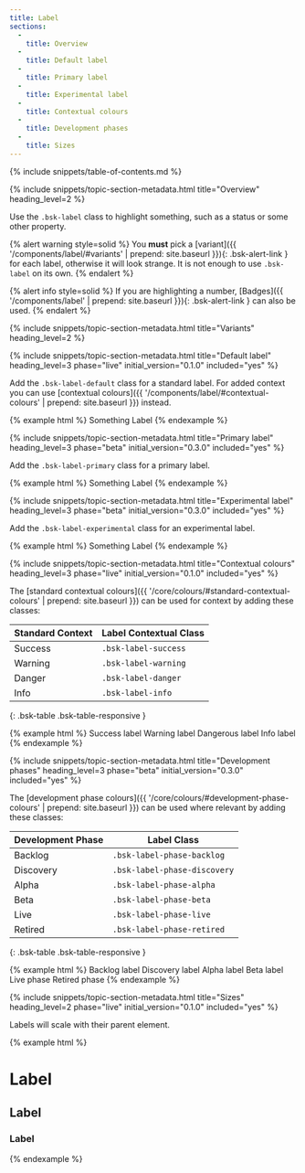```yaml
---
title: Label
sections:
  -
    title: Overview
  -
    title: Default label
  -
    title: Primary label
  -
    title: Experimental label
  -
    title: Contextual colours
  -
    title: Development phases
  -
    title: Sizes
---
```


{% include snippets/table-of-contents.md %}

{% include snippets/topic-section-metadata.html
  title="Overview"
  heading_level=2
%}

Use the `.bsk-label` class to highlight something, such as a status or some other property.

{% alert warning style=solid %}
You **must** pick a [variant]({{ '/components/label/#variants' | prepend: site.baseurl }}){: .bsk-alert-link } for each
label, otherwise it will look strange. It is not enough to use `.bsk-label` on its own.
{% endalert %}

{% alert info style=solid %}
If you are highlighting a number, [Badges]({{ '/components/label' | prepend: site.baseurl }}){: .bsk-alert-link } can
also be used.
{% endalert %}

{% include snippets/topic-section-metadata.html
  title="Variants"
  heading_level=2
%}

{% include snippets/topic-section-metadata.html
  title="Default label"
  heading_level=3
  phase="live"
  initial_version="0.1.0"
  included="yes"
%}

Add the `.bsk-label-default` class for a standard label. For added context you can use
[contextual colours]({{ '/components/label/#contextual-colours' | prepend: site.baseurl }}) instead.

{% example html %}
Something <span class="bsk-label bsk-label-default">Label</span>
{% endexample %}

{% include snippets/topic-section-metadata.html
  title="Primary label"
  heading_level=3
  phase="beta"
  initial_version="0.3.0"
  included="yes"
%}

Add the `.bsk-label-primary` class for a primary label.

{% example html %}
Something <span class="bsk-label bsk-label-primary">Label</span>
{% endexample %}

{% include snippets/topic-section-metadata.html
  title="Experimental label"
  heading_level=3
  phase="beta"
  initial_version="0.3.0"
  included="yes"
%}

Add the `.bsk-label-experimental` class for an experimental label.

{% example html %}
Something <span class="bsk-label bsk-label-experimental">Label</span>
{% endexample %}

{% include snippets/topic-section-metadata.html
  title="Contextual colours"
  heading_level=3
  phase="live"
  initial_version="0.1.0"
  included="yes"
%}

The [standard contextual colours]({{ '/core/colours/#standard-contextual-colours' | prepend: site.baseurl }}) can be
used for context by adding these classes:

| Standard Context | Label Contextual Class  |
| ---------------- | ----------------------- |
| Success          | `.bsk-label-success`    |
| Warning          | `.bsk-label-warning`    |
| Danger           | `.bsk-label-danger`     |
| Info             | `.bsk-label-info`       |
{: .bsk-table .bsk-table-responsive }

{% example html %}
<span class="bsk-label bsk-label-success">Success label</span>
<span class="bsk-label bsk-label-warning">Warning label</span>
<span class="bsk-label bsk-label-danger">Dangerous label</span>
<span class="bsk-label bsk-label-info">Info label</span>
{% endexample %}

{% include snippets/topic-section-metadata.html
  title="Development phases"
  heading_level=3
  phase="beta"
  initial_version="0.3.0"
  included="yes"
%}

The [development phase colours]({{ '/core/colours/#development-phase-colours' | prepend: site.baseurl }}) can be used
where relevant by adding these classes:

| Development Phase | Label Class                  |
| ----------------- | ---------------------------- |
| Backlog           | `.bsk-label-phase-backlog`   |
| Discovery         | `.bsk-label-phase-discovery` |
| Alpha             | `.bsk-label-phase-alpha`     |
| Beta              | `.bsk-label-phase-beta`      |
| Live              | `.bsk-label-phase-live`      |
| Retired           | `.bsk-label-phase-retired`   |
{: .bsk-table .bsk-table-responsive }

{% example html %}
<span class="bsk-label bsk-label-phase-backlog">Backlog label</span>
<span class="bsk-label bsk-label-phase-discovery">Discovery label</span>
<span class="bsk-label bsk-label-phase-alpha">Alpha label</span>
<span class="bsk-label bsk-label-phase-beta">Beta label</span>
<span class="bsk-label bsk-label-phase-live">Live phase</span>
<span class="bsk-label bsk-label-phase-retired">Retired phase</span>
{% endexample %}

{% include snippets/topic-section-metadata.html
  title="Sizes"
  heading_level=2
  phase="live"
  initial_version="0.1.0"
  included="yes"
%}

Labels will scale with their parent element.

{% example html %}
<h1><span class="bsk-label bsk-label-default">Label</span></h1>
<h2><span class="bsk-label bsk-label-default">Label</span></h2>
<h3><span class="bsk-label bsk-label-default">Label</span></h3>
{% endexample %}
